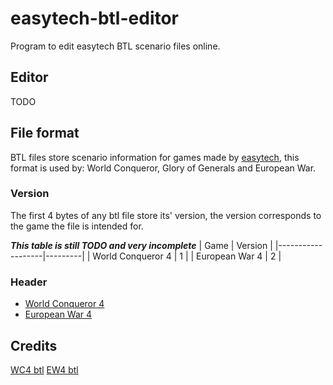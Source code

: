 # easytech-btl-editor
Program to edit easytech BTL scenario files online.

## Editor
TODO

## File format
BTL files store scenario information for games made by [easytech](https://www.ieasytech.com), this format is used by: World Conqueror, Glory of Generals and European War.

### Version
The first 4 bytes of any btl file store its' version, the version corresponds to the game the file is intended for.

***This table is still TODO and very incomplete***
| Game              | Version |
|-------------------|---------|
| World Conqueror 4 | 1       |
| European War 4    | 2       |

### Header
- [World Conqueror 4](docs/header/WC4.md)
- [European War 4](docs/header/EW4.md)

## Credits
[WC4 btl](https://european-war-4.boards.net/thread/9609/wc4-btl-guide)
[EW4 btl](https://european-war-4.boards.net/thread/13480/ew4-btl-files)
